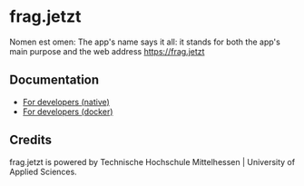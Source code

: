 # frag.jetzt

Nomen est omen: The app's name says it all: it stands for both the app's main purpose and the web address https://frag.jetzt

## Documentation

* [For developers (native)](development.md)
* [For developers (docker)](development-docker.md)

## Credits

frag.jetzt is powered by Technische Hochschule Mittelhessen | University of Applied Sciences.
